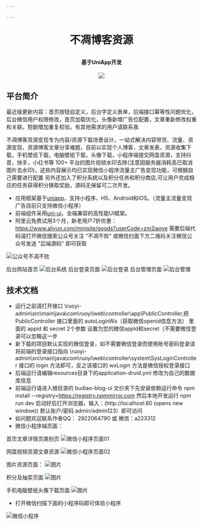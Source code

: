 ```yaml
---

---
```



<h1 align="center" style="margin: 30px 0 30px; font-weight: bold;">不凋博客资源</h1>
<h4 align="center">基于UniApp开发</h4>
<p align="center">
	<img src="https://img.shields.io/github/license/mashape/apistatus.svg">
</p>

## 平台简介

最近版更新内容：首页按钮自定义，后台字定义表单，后端接口幂等性问题优化，后台微信用户权限修改，首页加载优化，头像新增广告位配置，文章重新修改权重和关联，短剧增加重复校验。有其他需求的用户请联系我

不凋博客资源变现专为内容/资源下载场景设计，一站式解决内容带货、流量、资源变现，资源博客文章分享难题，目前以实现个人博客，文章发表，资源收集下载，手机壁纸下载，电脑壁纸下载，头像下载，小程序端提交网盘资源，支持抖音，快手，小红书等 100+ 平台的图片视频水印去除(注意因服务器消耗高已取消图片去水印)，这些内容展示均已实现微信小程序流量主广告变现功能，可根据自己需要进行配置
另外还加入了积分系统以及积分任务和积分商店,可让用户完成相应的任务获得积分换取奖励，源码无保留可二次开发。

* 应用框架基于[uniapp](https://uniapp.dcloud.net.cn/)，支持小程序、H5、Android和IOS。（流量主流量变现广告目前只支持微信小程序）
* 前端组件采用[uni-ui](https://github.com/dcloudio/uni-ui)，全端兼容的高性能UI框架。
* 阿里云免费试用3个月，新老用户7折优惠：https://www.aliyun.com/minisite/goods?userCode=zm2iaoye
  需要后端代码请打开微信搜索公众号关注 “不凋不败” 或微信扫面下方二维码关注微信公众号发送 "后端源码" 即可获取

![公众号不凋不败](https://github.com/user-attachments/assets/369a6a91-b43a-4ada-acbb-c58aae2f698d)





后台网站首页
![后台系统](https://github.com/user-attachments/assets/ad3cfff7-697b-45c8-a597-4d258863349e)
后台登录页面
![后台登录](https://github.com/user-attachments/assets/7b3e7660-e852-4b50-a3a9-8f5da2176494)
后台管理页面
![后台管理](https://github.com/user-attachments/assets/8587a672-551a-47d9-b84c-0f5aa8233513)


## 技术文档

- 运行之前请打开接口 \ruoyi-admin\src\main\java\com\ruoyi\web\controller\app\PublicController,把 PublicController 接口里面的 autoLoginWx（获取微信openid信息方法） 里面的 appid 和 secret 2个参数 设置为您的微信appId和secret（不需要微信登录可以忽略这一步
- 新下载的项目默认实现的微信登录，如不需要微信登录而使用账号密码登录请将前端的登录接口指向 \ruoyi-admin\src\main\java\com\ruoyi\web\controller\system\SysLoginController 接口的 login 方法即可，反之该接口的 wxLogin 方法是微信授权登录接口
- 后端运行请编辑resources目录下的application-druid.yml 修改为自己的数据库信息
- 前端运行请进入根目录的 budiao-blog-ui 文价夹下先安装依赖运行命令 npm install --registry=https://registry.npmmirror.com 然后本地开发运行 npm run dev 启动好后打开浏览器，输入：(http://localhost:80 (opens new window)) 默认账户/密码 admin/admin123）即可访问
- 如问题欢迎联系作者QQ： 2922064790 或 微信：a223312
- 微信小程序端页面：

首页文章详情页类别页
![微信小程序页面01](https://github.com/user-attachments/assets/aac0eedd-d3bf-427d-95cd-a05b85fa05ad)

网盘视频资源文章资源
![微信小程序页面02](https://github.com/user-attachments/assets/2fd7df04-b762-4c63-8d82-8956b340d562)

图片资源页面：
![图片](https://github.com/user-attachments/assets/1d03fb08-db64-4ce5-9fe2-ffe92b7358d4)

积分及抽奖页面
![图片](https://github.com/user-attachments/assets/052aec72-2d49-4ca3-b0be-5c8f56a41a90)

手机电脑壁纸头像下载页面
![图片](https://github.com/user-attachments/assets/3b4da462-4cd5-4b0f-9558-2b96cba54454)

- 打开微信扫描下面的小程序码即可体验小程序

![微信小程序](https://github.com/user-attachments/assets/a577f0cf-e4e0-4024-8943-ecd1831d28d9)


